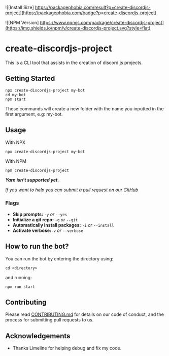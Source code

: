 ﻿![[Install Size] https://packagephobia.com/result?p=create-discordjs-project](https://packagephobia.com/badge?p=create-discordjs-project)

![[NPM Version] https://www.npmjs.com/package/create-discordjs-project](https://img.shields.io/npm/v/create-discordjs-project.svg?style=flat)

# create-discordjs-project

This is a CLI tool that assists in the creation of discord.js projects.

## Getting Started

```shell
npx create-discordjs-project my-bot
cd my-bot
npm start
```

These commands will create a new folder with the name you inputted in the first argument, e.g: my-bot.

## Usage

With NPX

```shell
npx create-discordjs-project my-bot
```

With NPM

```sh
npm create-discordjs-project
```

**_Yarn isn't supported yet._**

_If you want to help you can submit a pull request on our [GitHub](https://github.com/Nemesisly/create-discordjs-project)_

### Flags

- **Skip prompts:** `-y` _or_ `--yes`
- **Initialize a git repo:** `-g` _or_ `--git`
- **Automatically install packages:** `-i` _or_ `--install`
- **Activate verbose:**`-v` _or_ `--verbose`

## How to run the bot?

You can run the bot by entering the directory using:

```shell
cd <directory>
```

and running:

```shell
npm run start
```

## Contributing

Please read [CONTRIBUTING.md](/CONTRIBUTING.md) for details on our code of conduct, and the process for submitting pull requests to us.

## Acknowledgements

- Thanks Limeline for helping debug and fix my code.
